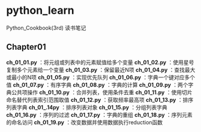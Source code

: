 # python_learn

Python_Cookbook(3rd) 读书笔记

## Chapter01

**ch_01_01.py** ：将元组或列表中的元素赋值给多个变量
**ch_01_02.py** ：使用星号复制多个元素给一个变量
**ch_01_03.py** ：保留最近N项
**ch_01_04.py** ：查找最大或最小的N项
**ch_01_05.py** ：实现优先队列
**ch_01_06.py** ：字典一个键对应多个值
**ch_01_07.py** ：有序字典
**ch_01_08.py** ：字典的计算
**ch_01_09.py** ：两个字典公共项操作
**ch_01_10.py** ：合并列表，使用条件去重
**ch_01_11.py** ：使用切片命名替代列表索引范围取值
**ch_01_12.py** ：获取频率最高项
**ch_01_13.py** ：排序列表字典
**ch_01_.14py** ：排序列表对象
**ch_01_15.py** ：分组列表字典
**ch_01_16.py** ：序列的过滤
**ch_01_17.py** ：字典的重组
**ch_01_18.py** ：序列元素的命名访问
**ch_01_19.py** ：改变数据并使用数据执行reduction函数